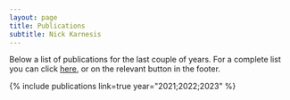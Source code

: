 ```yaml
---
layout: page
title: Publications
subtitle: Nick Karnesis
---
```


Below a list of publications for the last couple of years. For a complete list you can click [here](https://scholar.google.com/citations?user=HK9PpqUAAAAJ&hl=en&oi=ao), or on the relevant button in the footer.

{% include publications link=true year="2021;2022;2023" %}
